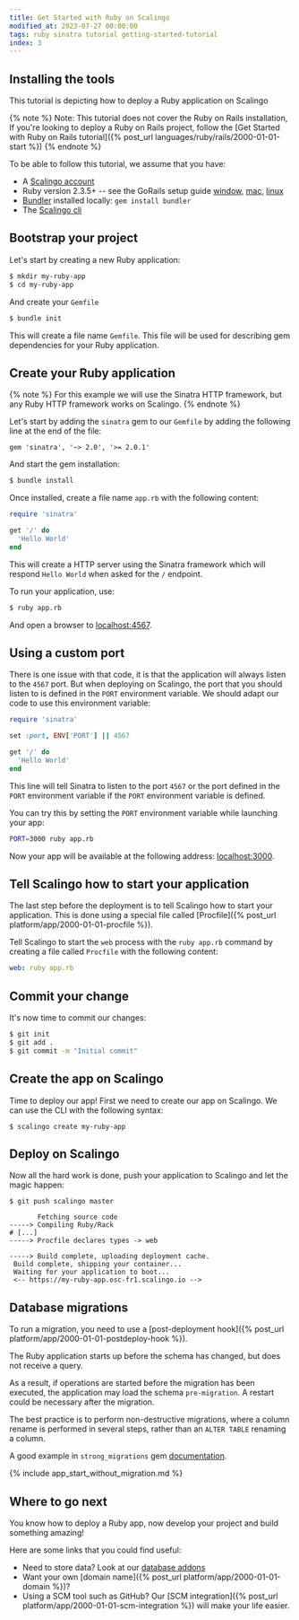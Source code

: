 ```yaml
---
title: Get Started with Ruby on Scalingo
modified_at: 2023-07-27 00:00:00
tags: ruby sinatra tutorial getting-started-tutorial
index: 3
---
```


## Installing the tools

This tutorial is depicting how to deploy a Ruby application on Scalingo

{% note %}
  Note: This tutorial does not cover the Ruby on Rails installation, If you're looking to deploy a Ruby on Rails project, follow the [Get Started with Ruby on Rails tutorial]({% post_url languages/ruby/rails/2000-01-01-start %})
{% endnote %}

To be able to follow this tutorial, we assume that you have:

* A [Scalingo account](https://auth.scalingo.com/users/sign_up)
* Ruby version 2.3.5+ -- see the GoRails setup guide
  [window](https://gorails.com/setup/windows/10),
  [mac](https://gorails.com/setup/osx/10.13-high-sierra),
  [linux](https://gorails.com/setup/ubuntu/17.10)
* [Bundler](http://bundler.io/) installed locally: `gem install bundler`
* The [Scalingo cli](http://cli.scalingo.com/)

## Bootstrap your project

Let's start by creating a new Ruby application:

```bash
$ mkdir my-ruby-app
$ cd my-ruby-app
```

And create your `Gemfile`

```bash
$ bundle init
```

This will create a file name `Gemfile`. This file will be used for describing gem dependencies for
your Ruby application.


## Create your Ruby application

{% note %}
  For this example we will use the Sinatra HTTP framework, but any Ruby HTTP framework works on
  Scalingo.
{% endnote %}

Let's start by adding the `sinatra` gem to our `Gemfile` by adding the following line at the end of the file:
```Gemfile
gem 'sinatra', '~> 2.0', '>= 2.0.1'
```

And start the gem installation:

```bash
$ bundle install
```

Once installed, create a file name `app.rb` with the following content:

```ruby
require 'sinatra'

get '/' do
  'Hello World'
end
```

This will create a HTTP server using the Sinatra framework which will respond `Hello World` when asked for the `/` endpoint.

To run your application, use:

```bash
$ ruby app.rb
```

And open a browser to [localhost:4567](http://localhost:4567).

## Using a custom port

There is one issue with that code, it is that the application will always listen to the `4567` port.
But when deploying on Scalingo, the port that you should listen to is defined in the `PORT`
environment variable. We should adapt our code to use this environment variable:

```ruby
require 'sinatra'

set :port, ENV['PORT'] || 4567

get '/' do
  'Hello World'
end
```

This line will tell Sinatra to listen to the port `4567` or the port defined in the `PORT` environment variable if the `PORT` environment variable is defined.

You can try this by setting the `PORT` environment variable while launching your app:

```bash
PORT=3000 ruby app.rb
```

Now your app will be available at the following address: [localhost:3000](http://localhost:3000).

## Tell Scalingo how to start your application

The last step before the deployment is to tell Scalingo how to start your application.
This is done using a special file called [Procfile]({% post_url platform/app/2000-01-01-procfile %}).

Tell Scalingo to start the `web` process with the `ruby app.rb` command by creating a file called
`Procfile` with the following content:

```yaml
web: ruby app.rb
```

## Commit your change

It's now time to commit our changes:

```bash
$ git init
$ git add .
$ git commit -m "Initial commit"
```

## Create the app on Scalingo

Time to deploy our app! First we need to create our app on Scalingo. We can use the CLI with the
following syntax:

```
$ scalingo create my-ruby-app
```

## Deploy on Scalingo

Now all the hard work is done, push your application to Scalingo and let the magic happen:

```
$ git push scalingo master

       Fetching source code
-----> Compiling Ruby/Rack
# [...]
-----> Procfile declares types -> web

-----> Build complete, uploading deployment cache.
 Build complete, shipping your container...
 Waiting for your application to boot...
 <-- https://my-ruby-app.osc-fr1.scalingo.io -->
```

## Database migrations

To run a migration, you need to use a [post-deployment hook]({% post_url platform/app/2000-01-01-postdeploy-hook %}).

The Ruby application starts up before the schema has changed, but does not receive a query.

As a result, if operations are started before the migration has been executed, the application may load the schema `pre-migration`. A restart could be necessary after the migration.

The best practice is to perform non-destructive migrations, where a column rename is performed in several steps, rather than an `ALTER TABLE` renaming a column.

A good example in `strong_migrations` gem [documentation](https://github.com/ankane/strong_migrations#renaming-a-column).

{% include app_start_without_migration.md %}

## Where to go next

You know how to deploy a Ruby app, now develop your project and build something amazing!

Here are some links that you could find useful:

* Need to store data? Look at our [database
  addons](https://scalingo.com/databases)
* Want your own [domain name]({% post_url platform/app/2000-01-01-domain %})?
* Using a SCM tool such as GitHub? Our [SCM integration]({% post_url
  platform/app/2000-01-01-scm-integration %}) will make your life easier.
